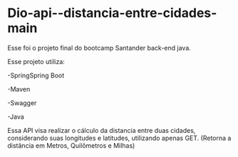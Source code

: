 # Dio-api--distancia-entre-cidades-main
Esse foi o projeto final do bootcamp Santander back-end java.

Esse projeto utiliza:

-SpringSpring Boot

-Maven

-Swagger

-Java 

Essa API visa realizar o cálculo da distancia entre duas cidades, considerando suas longitudes e latitudes, utilizando apenas GET. (Retorna a distância em Metros, Quilômetros e Milhas)
